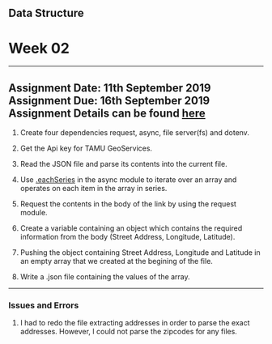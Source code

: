 ## Data Structure
# Week 02
---------------------------------------------------
Assignment Date: 11th September 2019<br/>
Assignment Due: 16th September 2019 <br/>
Assignment Details can be found [here](https://github.com/visualizedata/data-structures/blob/master/weekly_assignment_03.md) <br/>
--------------------------------------------------
1. Create four dependencies request, async, file server(fs) and dotenv. <br/>

2. Get the Api key for TAMU GeoServices.

3. Read the JSON file and parse its contents into the current file.

4. Use [.eachSeries](https://caolan.github.io/async/v3/docs.html#eachSeries) in the async module to iterate over an array and operates on each item in the array in series.

5. Request the contents in the body of the link by using the request module.

6. Create a variable containing an object which contains the required information from the body (Street Address, Longitude, Latitude).

7. Pushing the object containing Street Address, Longitude and Latitude in an empty array that we created at the begining of the file.

8. Write a .json file containing the values of the array. 

-------------------------------------------------

### Issues and Errors

1. I had to redo the file extracting addresses in order to parse the exact addresses. However, I could not parse the zipcodes for any files. 
